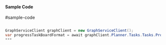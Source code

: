 #### Sample Code
#sample-code 

```C#

GraphServiceClient graphClient = new GraphServiceClient();
var progressTaskBoardFormat = await graphClient.Planner.Tasks.Tasks.ProgressTaskBoardFormat.Request().GetAsync();
*** 

```